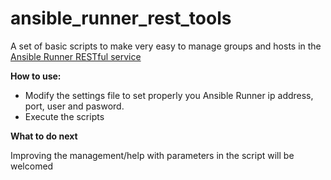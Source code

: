 # ansible_runner_rest_tools
A set of basic scripts to make very easy to manage groups and hosts in the [Ansible Runner RESTful service](https://github.com/pcuzner/ansible-runner-service)


**How to use:**

- Modify the settings file to set properly you Ansible Runner ip address, port, user and pasword.
- Execute the scripts

**What to do next**

Improving the management/help with parameters in the script will be welcomed

